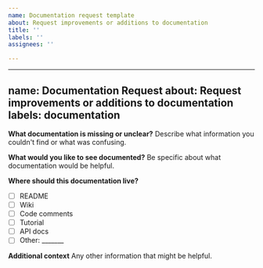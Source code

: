 ```yaml
---
name: Documentation request template
about: Request improvements or additions to documentation
title: ''
labels: ''
assignees: ''

---
```


---
name: Documentation Request
about: Request improvements or additions to documentation
labels: documentation
---

**What documentation is missing or unclear?**
Describe what information you couldn't find or what was confusing.

**What would you like to see documented?**
Be specific about what documentation would be helpful.

**Where should this documentation live?**
- [ ] README
- [ ] Wiki
- [ ] Code comments
- [ ] Tutorial
- [ ] API docs
- [ ] Other: _______

**Additional context**
Any other information that might be helpful.
